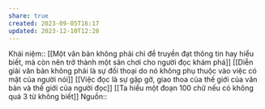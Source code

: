 ```yaml
---
share: true
created: 2023-09-05T16:17
updated: 2023-12-10T12:28
---
```

Khái niệm:: 
[[Một văn bản không phải chỉ để truyền đạt thông tin hay hiểu biết, mà còn nên trở thành một sân chơi cho người đọc khám phá]]
[[Diễn giải văn bản không phải là sự đối thoại do nó không phụ thuộc vào việc có mặt của người nói]]
[[Việc đọc là sự gặp gỡ, giao thoa của thế giới của văn bản và thế giới của người đọc]]
[[Ta hiểu một đoạn 100 chữ nếu có không quá 3 từ không biết]]
Nguồn:: 